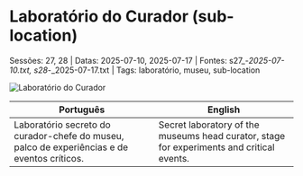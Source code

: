 ﻿
# Laboratório do Curador (sub-location)

Sessões: 27, 28 | Datas: 2025-07-10, 2025-07-17 | Fontes: s27_-_2025-07-10.txt, s28_-_2025-07-17.txt | Tags: laboratório, museu, sub-location

![Laboratório do Curador](assets/location/location_blank.png)

| Português | English |
|-----------|---------|
| Laboratório secreto do curador-chefe do museu, palco de experiências e de eventos críticos. | Secret laboratory of the museums head curator, stage for experiments and critical events. |



















